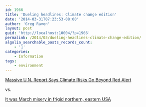 ```yaml
---
id: 1966
title: 'Dueling headlines: Climate change edition'
date: '2014-03-31T07:23:53-08:00'
author: 'Greg Raven'
layout: post
guid: 'http://localhost:10004/?p=1966'
permalink: /2014/03/dueling-headlines-climate-change-edition/
algolia_searchable_posts_records_count:
    - '1'
categories:
    - Information
tags:
    - environment
---
```


[Massive U.N. Report Says Climate Risks Go Beyond Red Alert](http://www.nbcnews.com/science/environment/massive-u-n-report-says-climate-risks-go-beyond-red-n67516)

vs.

[It was March misery in frigid northern, eastern USA](http://www.usatoday.com/story/weather/2014/03/29/march-cold-weather-records/7007455/)